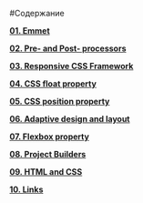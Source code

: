 #Содержание

**[01. Emmet](https://github.com/EvgeniyPolovniy/fron_end_book/tree/master/book/01.%20Emmet)**

**[02. Pre- and Post- processors](https://github.com/EvgeniyPolovniy/fron_end_book/tree/master/book/02.%20Pre-%20and%20Post-%20processors)**

**[03. Responsive CSS Framework](https://github.com/EvgeniyPolovniy/fron_end_book/tree/master/book/03.%20Responsive%20CSS%20Framework)**

**[04. CSS float property](https://github.com/EvgeniyPolovniy/fron_end_book/tree/master/book/04.%20CSS%20float%20property)**

**[05. CSS position property](https://github.com/EvgeniyPolovniy/fron_end_book/tree/master/book/05.%20CSS%20position%20property)**

**[06. Adaptive design and layout](https://github.com/EvgeniyPolovniy/fron_end_book/tree/master/book/06.%20Adaptive%20design%20and%20layout)**

**[07. Flexbox property](https://github.com/EvgeniyPolovniy/fron_end_book/tree/master/book/07.%20Flexbox%20property)**

**[08. Project Builders](https://github.com/EvgeniyPolovniy/fron_end_book/tree/master/book/08.%20Project%20Builders)**

**[09. HTML and CSS](https://github.com/EvgeniyPolovniy/fron_end_book/tree/master/book/09.%20HTML%20and%20CSS)**

**[10. Links](https://github.com/EvgeniyPolovniy/fron_end_book/tree/master/book/10.%20Links)**
